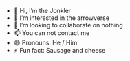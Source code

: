 - 👋 Hi, I’m the Jonkler
- 👀 I’m interested in the arrowverse
- 💞️ I’m looking to collaborate on nothing
- 📫 You can not contact me
- 😄 Pronouns: He / Him
- ⚡ Fun fact: Sausage and cheese

<!---
Jonkler465/Jonkler465 is a ✨ special ✨ repository because its `README.md` (this file) appears on your GitHub profile.
You can click the Preview link to take a look at your changes.
--->
